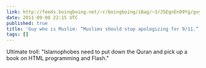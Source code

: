 ```yaml
---
link: http://feeds.boingboing.net/~r/boingboing/iBag/~3/J5EgnEnO9Yg/guy-who-is-muslim-muslims-should-stop-apologizing-for-911.html
date: 2011-09-08 22:15 UTC
published: true
title: 'Guy who is Muslim: “Muslims should stop apologizing for 9/11.”'
tags: []
---
```


Ultimate troll: "Islamophobes need to put down the Quran and pick up a book on HTML programming and Flash."

